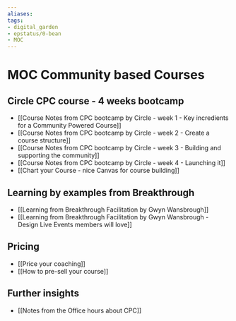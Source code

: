```yaml
---
aliases: 
tags: 
- digital_garden
- epstatus/0-bean
- MOC
---
```

# MOC Community based Courses

## Circle CPC course - 4 weeks bootcamp
+ [[Course Notes from CPC bootcamp by Circle - week 1 - Key incredients for a Community Powered Course]]
+ [[Course Notes from CPC bootcamp by Circle - week 2 - Create a course structure]]
+ [[Course Notes from CPC bootcamp by Circle - week 3 - Building and supporting the community]]
+ [[Course Notes from CPC bootcamp by Circle - week 4 - Launching it]]
+ [[Chart your Course - nice Canvas for course building]]

## Learning by examples from Breakthrough 
+ [[Learning from Breakthrough Facilitation by Gwyn Wansbrough]]
+ [[Learning from Breakthrough Facilitation by Gwyn Wansbrough - Design Live Events members will love]]

## Pricing
+ [[Price your coaching]]
+ [[How to pre-sell your course]]

## Further insights
+ [[Notes from the Office hours about CPC]]

